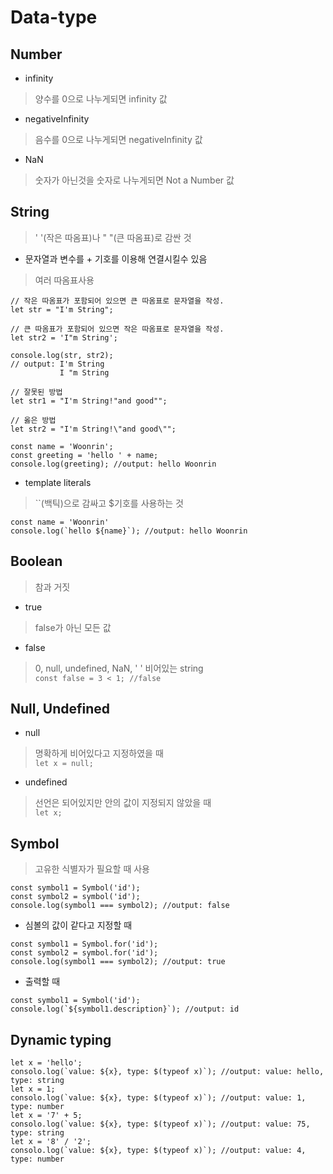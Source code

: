 # Data-type

## Number
- infinity
> 양수를 0으로 나누게되면 infinity 값
- negativeInfinity 
> 음수를 0으로 나누게되면 negativeInfinity 값
- NaN 
> 숫자가 아닌것을 숫자로 나누게되면 Not a Number 값

## String
> ' '(작은 따옴표)나 " "(큰 따옴표)로 감싼 것
- 문자열과 변수를 + 기호를 이용해  연결시킬수 있음

> 여러 따옴표사용
```
// 작은 따옴표가 포함되어 있으면 큰 따옴표로 문자열을 작성.
let str = "I'm String";

// 큰 따옴표가 포함되어 있으면 작은 따옴표로 문자열을 작성.
let str2 = 'I"m String';

console.log(str, str2);
// output: I'm String
           I "m String
```

```
// 잘못된 방법
let str1 = "I'm String!"and good"";

// 옳은 방법
let str2 = "I'm String!\"and good\"";
```

```
const name = 'Woonrin';
const greeting = 'hello ' + name;
console.log(greeting); //output: hello Woonrin
```
- template literals
> ``(백틱)으로 감싸고 $기호를 사용하는 것
```
const name = 'Woonrin'
console.log(`hello ${name}`); //output: hello Woonrin
```

## Boolean
> 참과 거짓
- true
> false가 아닌 모든 값

- false
> 0, null, undefined, NaN, ' ' 비어있는 string  
`const false = 3 < 1; //false` 

## Null, Undefined
- null
> 명확하게 비어있다고 지정하였을 때  
`let x = null;`

- undefined
> 선언은 되어있지만 안의 값이 지정되지 않았을 때  
`let x;`

## Symbol
> 고유한 식별자가 필요할 때 사용
```
const symbol1 = Symbol('id');
const symbol2 = symbol('id');
console.log(symbol1 === symbol2); //output: false
```
- 심볼의 값이 같다고 지정할 때
```
const symbol1 = Symbol.for('id');
const symbol2 = symbol.for('id');
console.log(symbol1 === symbol2); //output: true
```

- 출력할 때
```
const symbol1 = Symbol('id');
console.log(`${symbol1.description}`); //output: id
```

## Dynamic typing
```
let x = 'hello';
consolo.log(`value: ${x}, type: $(typeof x)`); //output: value: hello, type: string
let x = 1;
consolo.log(`value: ${x}, type: $(typeof x)`); //output: value: 1, type: number
let x = '7' + 5;
consolo.log(`value: ${x}, type: $(typeof x)`); //output: value: 75, type: string
let x = '8' / '2';
consolo.log(`value: ${x}, type: $(typeof x)`); //output: value: 4, type: number
```
